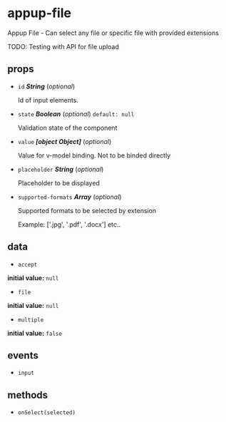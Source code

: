 # appup-file 

Appup File - Can select any file or specific file with provided extensions

TODO: Testing with API for file upload 

## props 

- `id` ***String*** (*optional*) 

  Id of input elements. 

- `state` ***Boolean*** (*optional*) `default: null` 

  Validation state of the component 

- `value` ***[object Object]*** (*optional*) 

  Value for v-model binding. Not to be binded directly 

- `placeholder` ***String*** (*optional*) 

  Placeholder to be displayed 

- `supported-formats` ***Array*** (*optional*) 

  Supported formats to be selected by extension
  
  Example: ['.jpg', '.pdf', '.docx'] etc.. 

## data 

- `accept` 

**initial value:** `null` 

- `file` 

**initial value:** `null` 

- `multiple` 

**initial value:** `false` 

## events 

- `input` 

## methods 

- `onSelect(selected)` 

